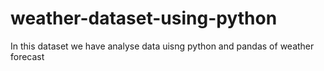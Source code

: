 # weather-dataset-using-python
In this dataset we have analyse data uisng python and pandas of weather forecast

